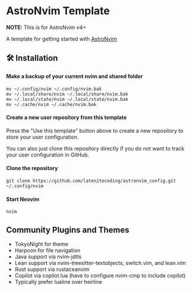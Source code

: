 # AstroNvim Template

**NOTE:** This is for AstroNvim v4+

A template for getting started with [AstroNvim](https://github.com/AstroNvim/AstroNvim)

## 🛠️ Installation

#### Make a backup of your current nvim and shared folder

```shell
mv ~/.config/nvim ~/.config/nvim.bak
mv ~/.local/share/nvim ~/.local/share/nvim.bak
mv ~/.local/state/nvim ~/.local/state/nvim.bak
mv ~/.cache/nvim ~/.cache/nvim.bak
```

#### Create a new user repository from this template

Press the "Use this template" button above to create a new repository to store your user configuration.

You can also just clone this repository directly if you do not want to track your user configuration in GitHub.

#### Clone the repository

```shell
git clone https://github.com/latenitecoding/astronvim_config.git ~/.config/nvim
```

#### Start Neovim

```shell
nvim
```

## Community Plugins and Themes
- TokyoNight for theme
- Harpoon for file navigation
- Java support via nvim-jdtls
- Lean support via nvim-treesitter-textobjects, switch.vim, and lean.vim
- Rust support via rustaceanvim
- Copilot via copilot.lua (have to configure nvim-cmp to include copilot)
- Typically prefer lualine over heirline

